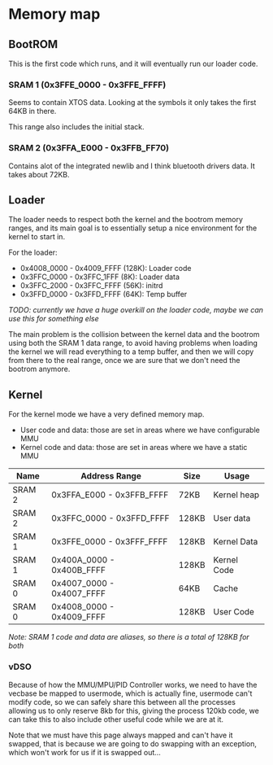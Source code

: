 # Memory map

## BootROM

This is the first code which runs, and it will eventually run our 
loader code.

### SRAM 1 (0x3FFE_0000 - 0x3FFE_FFFF)

Seems to contain XTOS data. Looking at the symbols it only
takes the first 64KB in there.

This range also includes the initial stack. 

### SRAM 2 (0x3FFA_E000 - 0x3FFB_FF70)
Contains alot of the integrated newlib and I think bluetooth drivers 
data. It takes about 72KB.

## Loader

The loader needs to respect both the kernel and the bootrom memory ranges, and its main
goal is to essentially setup a nice environment for the kernel to start in.

For the loader:
- 0x4008_0000 - 0x4009_FFFF (128K): Loader code
- 0x3FFC_0000 - 0x3FFC_1FFF (8K): Loader data
- 0x3FFC_2000 - 0x3FFC_FFFF (56K): initrd
- 0x3FFD_0000 - 0x3FFD_FFFF (64K): Temp buffer

*TODO: currently we have a huge overkill on the loader code, maybe we 
       can use this for something else*

The main problem is the collision between the kernel data and the bootrom using both 
the SRAM 1 data range, to avoid having problems when loading the kernel we will read 
everything to a temp buffer, and then we will copy from there to the real range, once
we are sure that we don't need the bootrom anymore.

## Kernel

For the kernel mode we have a very defined memory map.
- User code and data: those are set in areas where we have configurable MMU
- Kernel code and data: those are set in areas where we have a static MMU

| Name              | Address Range               | Size    | Usage         |
|-------------------|-----------------------------|---------|---------------|
| SRAM 2            | 0x3FFA_E000 - 0x3FFB_FFFF   | 72KB    | Kernel heap   |
| SRAM 2            | 0x3FFC_0000 - 0x3FFD_FFFF   | 128KB   | User data     |
| SRAM 1            | 0x3FFE_0000 - 0x3FFF_FFFF   | 128KB   | Kernel Data   |
| SRAM 1            | 0x400A_0000 - 0x400B_FFFF   | 128KB   | Kernel Code   |
| SRAM 0            | 0x4007_0000 - 0x4007_FFFF   | 64KB    | Cache         | 
| SRAM 0            | 0x4008_0000 - 0x4009_FFFF   | 128KB   | User Code     |

*Note: SRAM 1 code and data are aliases, so there is a total of 128KB for both*

### vDSO

Because of how the MMU/MPU/PID Controller works, we need to have the vecbase be mapped to usermode,
which is actually fine, usermode can't modify code, so we can safely share this between all the 
processes allowing us to only reserve 8kb for this, giving the process 120kb code, we can take this 
to also include other useful code while we are at it.

Note that we must have this page always mapped and can't have it swapped, that is because we are going 
to do swapping with an exception, which won't work for us if it is swapped out...
